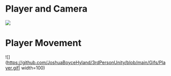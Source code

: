
# Player and Camera

![](https://github.com/JoshuaBoyceHyland/3rdPersonUnity/blob/main/Gifs/Player.gif)


# Player Movement 

![](https://github.com/JoshuaBoyceHyland/3rdPersonUnity/blob/main/Gifs/Player.gif| width=100)


